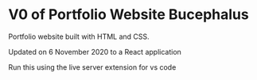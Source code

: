 # V0 of Portfolio Website Bucephalus

Portfolio website built with HTML and CSS.

Updated on 6 November 2020 to a React application

Run this using the live server extension for vs code